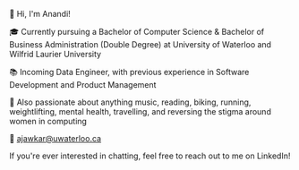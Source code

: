 👋 Hi, I'm Anandi!

🎓 Currently pursuing a Bachelor of Computer Science & Bachelor of Business Administration (Double Degree) at University of Waterloo and Wilfrid Laurier University

📚 Incoming Data Engineer, with previous experience in Software Development and Product Management

🎨 Also passionate about anything music, reading, biking, running, weightlifting, mental health, travelling, and reversing the stigma around women in computing

📲 ajawkar@uwaterloo.ca

If you're ever interested in chatting, feel free to reach out to me on LinkedIn!
